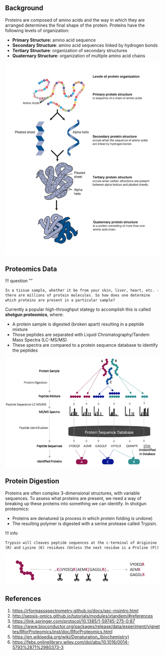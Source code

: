 ## Background

Proteins are composed of amino acids and the way in which they are arranged determines the final shape of the protein. Proteins have the following levels of organization:

- **Primary Structure:** amino acid sequence
- **Secondary Structure**: amino acid sequences linked by hydrogen bonds
- **Tertiary Structure**: organization of secondary structures
- **Quaternary Structure**: organization of multiple amino acid chains

![](images/protein_org.jpg)


## Proteomics Data

!!! question ""

    In a tissue sample, whether it be from your skin, liver, heart, etc. - there are millions of protein molecules. So how does one determine which proteins are present in a particular sample?
    
Currently a popular high-throughput stategy to accomplish this is called **shotgun proteomics**, where:

- A protein sample is digested (broken apart) resulting in a peptide mixture
- Those peptides are separated with Liquid Chromatography/Tandem Mass Spectra (LC-MS/MS)
- These spectra are compared to a protein sequence database to identify the peptides

![](images/proteomics_exp1.png)

## Protein Digestion

Proteins are often complex 3-dimensional structures, with variable sequences. To assess what proteins are present, we need a way of breaking up these proteins into something we can identify. In shotgun proteomics:

- Proteins are denatured (a process in which protein folding is undone)
- The resulting polymer is digested with a serine protease called Trypsin. 

!!! info 

    Trypsin will cleaves peptide sequences at the c-terminal of Ariginine (R) and Lysine (K) residues (Unless the next residue is a Proline (P))

![](images/trypsin_digestion.png)




## References

1. https://rformassspectrometry.github.io/docs/sec-msintro.html
2. http://sepsis-omics.github.io/tutorials/modules/xtandem/#references
3. https://link.springer.com/protocol/10.1385/1-59745-275-0:87
4. https://www.bioconductor.org/packages/release/data/experiment/vignettes/RforProteomics/inst/doc/RforProteomics.html
5. https://en.wikipedia.org/wiki/Denaturation_(biochemistry)
6. https://febs.onlinelibrary.wiley.com/doi/abs/10.1016/0014-5793%2871%2980373-3
